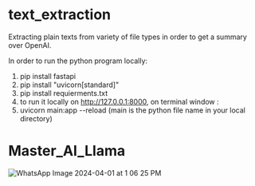 # text_extraction
Extracting plain texts from variety of file types in order to get a summary over OpenAI.

In order to run the python program locally: 

1. pip install fastapi
2. pip install "uvicorn[standard]"
3. pip install requierments.txt
4. to run it locally on http://127.0.0.1:8000, on terminal window :
5. uvicorn main:app --reload (main is the python file name in your local directory)
# Master_AI_Llama
![WhatsApp Image 2024-04-01 at 1 06 25 PM](https://github.com/Orbiszeus/Master_AI_LlamaIndex/assets/64100264/0e64e45b-138f-47df-84d2-2cfb302d3a3f)
